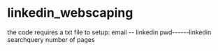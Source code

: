 # linkedin_webscaping
the code requires a txt file to setup:
email -- linkedin
pwd------linkedin
searchquery
number of pages
